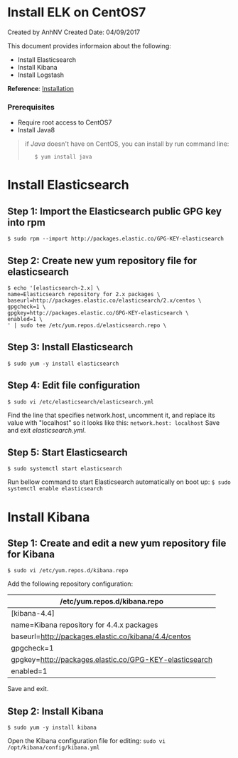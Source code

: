 # Install ELK on CentOS7

Created by AnhNV Created Date: 04/09/2017

This document provides informaion about the following:

- Install Elasticsearch
- Install Kibana
- Install Logstash

**Reference**: [Installation][elk-instal]

### Prerequisites

  - Require root access to CentOS7
  - Install Java8
>if _Java_ doesn't have on CentOS, you can install by run command line:
>```
>    $ yum install java
>```

# Install Elasticsearch
## Step 1: Import the Elasticsearch public GPG key into rpm
    $ sudo rpm --import http://packages.elastic.co/GPG-KEY-elasticsearch

## Step 2: Create new yum repository file for elasticsearch
    $ echo '[elasticsearch-2.x] \
    name=Elasticsearch repository for 2.x packages \
    baseurl=http://packages.elastic.co/elasticsearch/2.x/centos \
    gpgcheck=1 \
    gpgkey=http://packages.elastic.co/GPG-KEY-elasticsearch \
    enabled=1 \
    ' | sudo tee /etc/yum.repos.d/elasticsearch.repo \

## Step 3: Install Elasticsearch
    $ sudo yum -y install elasticsearch

## Step 4: Edit file configuration
    $ sudo vi /etc/elasticsearch/elasticsearch.yml
Find the line that specifies network.host, uncomment it, and replace its value with "localhost" so it looks like this:
    ```
        network.host: localhost
    ```
Save and exit _elasticsearch.yml_.

## Step 5: Start Elasticsearch
    $ sudo systemctl start elasticsearch
Run bellow command to start Elasticsearch automatically on boot up:
    ```
        $ sudo systemctl enable elasticsearch
    ```    
    
# Install Kibana

## Step 1: Create and edit a new yum repository file for Kibana
    $ sudo vi /etc/yum.repos.d/kibana.repo
Add the following repository configuration:

| /etc/yum.repos.d/kibana.repo |
| ------ |
| [kibana-4.4] |
| name=Kibana repository for 4.4.x packages |
| baseurl=http://packages.elastic.co/kibana/4.4/centos |
| gpgcheck=1 |
| gpgkey=http://packages.elastic.co/GPG-KEY-elasticsearch |
| enabled=1 |

Save and exit.

## Step 2: Install Kibana
    $ sudo yum -y install kibana
Open the Kibana configuration file for editing:
    ```
        sudo vi /opt/kibana/config/kibana.yml
    ```
    

    
   [elk-instal]: <https://www.digitalocean.com/community/tutorials/how-to-install-elasticsearch-logstash-and-kibana-elk-stack-on-centos-7>
   

